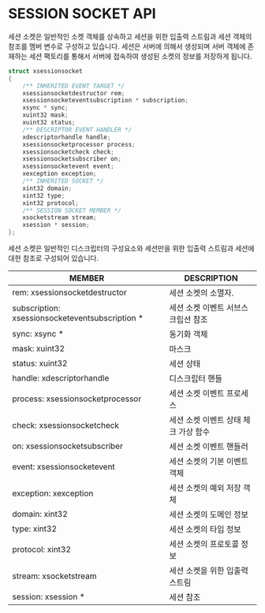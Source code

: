 __SESSION SOCKET API__
======================

세션 소켓은 일반적인 소켓 객체를 상속하고 세션을 위한 입출력 스트림과 세션 객체의 참조를 멤버 변수로 구성하고 있습니다. 세션은 서버에 의해서 생성되며 서버 객체에 존재하는 세션 팩토리를 통해서 서버에 접속하여 생성된 소켓의 정보를 저장하게 됩니다.

```c
struct xsessionsocket
{
    /** INHERITED EVENT TARGET */
    xsessionsocketdestructor rem;
    xsessionsocketeventsubscription * subscription;
    xsync * sync;
    xuint32 mask;
    xuint32 status;
    /** DESCRIPTOR EVENT HANDLER */
    xdescriptorhandle handle;
    xsessionsocketprocessor process;
    xsessionsocketcheck check;
    xsessionsocketsubscriber on;
    xsessionsocketevent event;
    xexception exception;
    /** INHERITED SOCKET */
    xint32 domain;
    xint32 type;
    xint32 protocol;
    /** SESSION SOCKET MEMBER */
    xsocketstream stream;
    xsession * session;
};
```

세션 소켓은 일반적인 디스크립터의 구성요소와 세션만을 위한 입출력 스트림과 세션에 대한 참조로 구성되어 있습니다.

| MEMBER                                          | DESCRIPTION |
| ----------------------------------------------- | ----------- |
| rem: xsessionsocketdestructor                   | 세션 소켓의 소멸자. |
| subscription: xsessionsocketeventsubscription * | 세션 소켓 이벤트 서브스크립션 참조 |
| sync: xsync *                                   | 동기화 객체 |
| mask: xuint32                                   | 마스크 |
| status: xuint32                                 | 세션 상태 |
| handle: xdescriptorhandle                       | 디스크립터 핸들 |
| process: xsessionsocketprocessor                | 세션 소켓 이벤트 프로세스 |
| check: xsessionsocketcheck                      | 세션 소켓 이벤트 상태 체크 가상 함수 |
| on: xsessionsocketsubscriber                    | 세션 소켓 이벤트 핸들러 |
| event: xsessionsocketevent                      | 세션 소켓의 기본 이벤트 객체 |
| exception: xexception                           | 세션 소켓의 예외 저장 객체 |
| domain: xint32                                  | 세션 소켓의 도메인 정보 |
| type: xint32                                    | 세션 소켓의 타입 정보 |
| protocol: xint32                                | 세션 소켓의 프로토콜 정보 |
| stream: xsocketstream                           | 세션 소켓을 위한 입출력 스트림 |
| session: xsession *                             | 세션 참조 |


